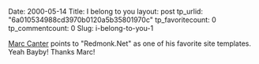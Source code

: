 Date: 2000-05-14
Title: I belong to you
layout: post
tp_urlid: "6a010534988cd3970b0120a5b35801970c"
tp_favoritecount: 0
tp_commentcount: 0
Slug: i-belong-to-you-1

<a href="http://scriptingnews.userland.com/stories/storyReader$649">Marc Canter</a> points to &quot;Redmonk.Net&quot; as one of his favorite site templates. Yeah Bayby! Thanks Marc!
